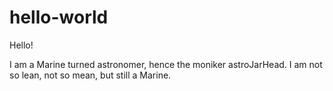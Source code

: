 # hello-world

Hello!

I am a Marine turned astronomer, hence the moniker astroJarHead.
I am not so lean, not so mean, but still a Marine. 
